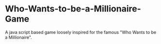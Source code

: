 # Who-Wants-to-be-a-Millionaire-Game
A java script based game loosely inspired for the famous "Who Wants to be a Millionaire".

